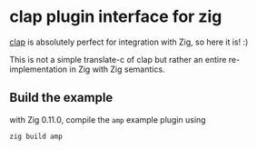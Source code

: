 # clap plugin interface for zig

[clap](https://github.com/free-audio/clap) is absolutely perfect for integration with Zig, so here it is! :)

This is not a simple translate-c of clap but rather an entire re-implementation in Zig with Zig semantics.

## Build the example

with Zig 0.11.0, compile the `amp` example plugin using

```bash
zig build amp
```
